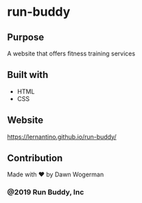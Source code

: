 # run-buddy

## Purpose
A website that offers fitness training services

## Built with
* HTML
* CSS

## Website
https://lernantino.github.io/run-buddy/

## Contribution
Made with ❤️ by Dawn Wogerman

### @2019 Run Buddy, Inc
